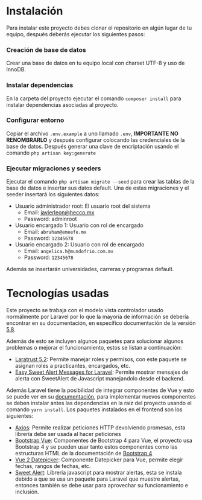 # Instalación
Para instalar este proyecto debes clonar el repositorio en algún lugar de tu equipo, después deberás ejecutar los siguientes pasos:

### Creación de base de datos
Crear una base de datos en tu equipo local con charset UTF-8 y uso de InnoDB.

### Instalar dependencias
En la carpeta del proyecto ejecutar el comando `composer install` para instalar dependencias asociadas al proyecto.

### Configurar entorno
Copiar el archivo `.env.example` a uno llamado `.env`, **IMPORTANTE NO RENOMBRARLO** y después configurar colocando las credenciales de la base de datos.
Después generar una clave de encriptación usando el comando `php artisan key:generate`

### Ejecutar migraciones y seeders
Ejecutar el comando `php artisan migrate --seed` para crear las tablas de la base de datos e insertar sus datos default.
Una de estas migraciones y el seeder insertará los siguientes datos:

- Usuario administrador root: El usuario root del sistema
    - Email: javierleon@hecco.mx
    - Password: adminroot
- Usuario encargado 1: Usuario con rol de encargado
    - Email: `abraham@emeefe.mx`
    - Password: `12345678`
- Usuario encargado 2: Usuario con rol de encargado
    - Email: `angelica.h@mundofrio.com.mx`
    - Password: `12345678`

Además se insertarán universidades, carreras y programas default.

# Tecnologías usadas
Este proyecto se trabaja con el modelo vista controlador usado normálmente por Laravel por lo que la mayoría de información se debería encontrar en su documentación, en específico documentación de la versión [5.8](https://laravel.com/docs/5.8).

Además de esto se incluyen algunos paquetes para solucionar algunos problemas o mejorar el funcionamiento, estos se listan a continuación:

- [Laratrust 5.2](https://laratrust.santigarcor.me/docs/5.2/): Permite manejar roles y permisos, con este paquete se asignan roles a practicantes, encargados, etc.
- [Easy Sweet Alert Messages for Laravel](https://github.com/uxweb/sweet-alert): Permite mostrar mensajes de alerta con SweetAlert de Javascript manejandolo desde el backend.

Además Laravel tiene la posibilidad de integrar componentes de Vue y esto se puede ver en su [documentación](https://laravel.com/docs/5.8/frontend#writing-vue-components), para implementar nuevos componentes se deben instalar antes las dependencias en la raíz del proyecto usando el comando `yarn install`.
Los paquetes instalados en el frontend son los siguientes:

- [Axios](https://github.com/axios/axios): Permite realizar peticiones HTTP devolviendo promesas, esta librería debe ser usada al hacer peticiones
- [Bootstrap Vue](https://bootstrap-vue.org/): Componentes de Bootstrap 4 para Vue, el proyecto usa Bootstrap 4 y se pueden usar tanto estos componentes como las estructuras HTML de la documentación de [Bootstrap 4](https://getbootstrap.com/docs/4.0/components/alerts/) 
- [Vue 2 Datepicker](https://www.npmjs.com/package/vue2-datepicker): Componente Datepicker para Vue, permite elegir fechas, rangos de fechas, etc.
- [Sweet Alert](https://sweetalert.js.org/guides/): Libreria javascript para mostrar alertas, esta se instala debido a que se usa un paquete para Laravel que muestre alertas, entonces también se debe usar para aprovechar su funcionamiento e inclusión.